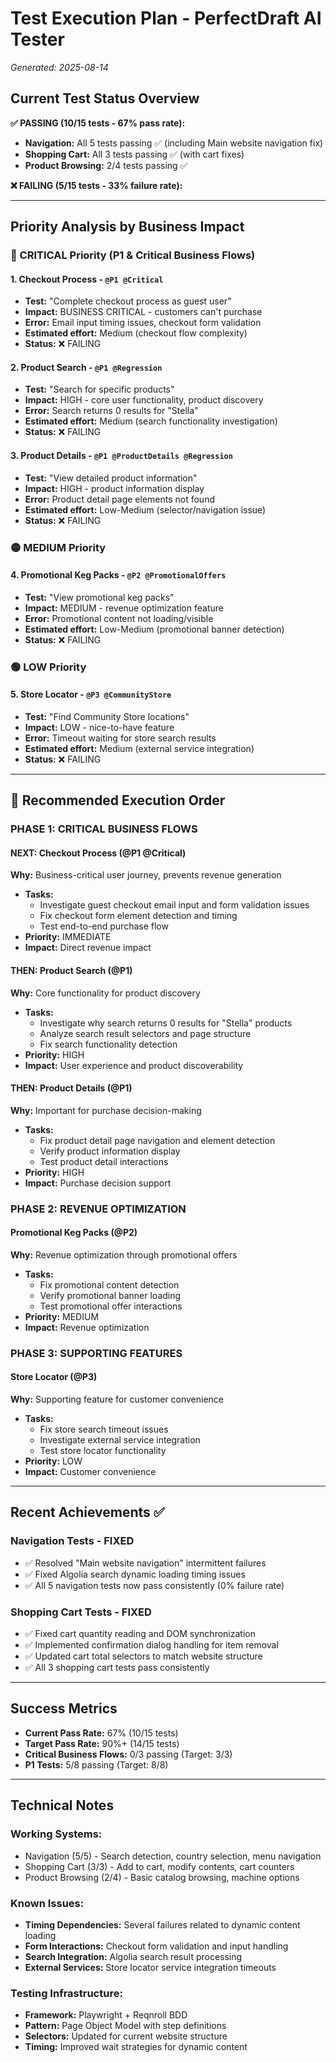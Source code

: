 # Test Execution Plan - PerfectDraft AI Tester

*Generated: 2025-08-14*

## Current Test Status Overview

**✅ PASSING (10/15 tests - 67% pass rate):**
- **Navigation:** All 5 tests passing ✅ (including Main website navigation fix)
- **Shopping Cart:** All 3 tests passing ✅ (with cart fixes)  
- **Product Browsing:** 2/4 tests passing ✅

**❌ FAILING (5/15 tests - 33% failure rate):**

---

## Priority Analysis by Business Impact

### **🔴 CRITICAL Priority (P1 & Critical Business Flows)**

#### 1. **Checkout Process** - `@P1 @Critical`
- **Test:** "Complete checkout process as guest user"
- **Impact:** BUSINESS CRITICAL - customers can't purchase
- **Error:** Email input timing issues, checkout form validation
- **Estimated effort:** Medium (checkout flow complexity)
- **Status:** ❌ FAILING

#### 2. **Product Search** - `@P1 @Regression` 
- **Test:** "Search for specific products" 
- **Impact:** HIGH - core user functionality, product discovery
- **Error:** Search returns 0 results for "Stella" 
- **Estimated effort:** Medium (search functionality investigation)
- **Status:** ❌ FAILING

#### 3. **Product Details** - `@P1 @ProductDetails @Regression`
- **Test:** "View detailed product information"
- **Impact:** HIGH - product information display
- **Error:** Product detail page elements not found
- **Estimated effort:** Low-Medium (selector/navigation issue)
- **Status:** ❌ FAILING

### **🟡 MEDIUM Priority**

#### 4. **Promotional Keg Packs** - `@P2 @PromotionalOffers`
- **Test:** "View promotional keg packs"
- **Impact:** MEDIUM - revenue optimization feature
- **Error:** Promotional content not loading/visible
- **Estimated effort:** Low-Medium (promotional banner detection)
- **Status:** ❌ FAILING

### **🟢 LOW Priority**

#### 5. **Store Locator** - `@P3 @CommunityStore` 
- **Test:** "Find Community Store locations"
- **Impact:** LOW - nice-to-have feature
- **Error:** Timeout waiting for store search results
- **Estimated effort:** Medium (external service integration)
- **Status:** ❌ FAILING

---

## **🎯 Recommended Execution Order**

### **PHASE 1: CRITICAL BUSINESS FLOWS**

#### **NEXT: Checkout Process (@P1 @Critical)**
**Why:** Business-critical user journey, prevents revenue generation
- **Tasks:**
  - Investigate guest checkout email input and form validation issues
  - Fix checkout form element detection and timing
  - Test end-to-end purchase flow
- **Priority:** IMMEDIATE
- **Impact:** Direct revenue impact

#### **THEN: Product Search (@P1)**  
**Why:** Core functionality for product discovery
- **Tasks:**
  - Investigate why search returns 0 results for "Stella" products
  - Analyze search result selectors and page structure
  - Fix search functionality detection
- **Priority:** HIGH
- **Impact:** User experience and product discoverability

#### **THEN: Product Details (@P1)**
**Why:** Important for purchase decision-making
- **Tasks:**
  - Fix product detail page navigation and element detection
  - Verify product information display
  - Test product detail interactions
- **Priority:** HIGH
- **Impact:** Purchase decision support

### **PHASE 2: REVENUE OPTIMIZATION**

#### **Promotional Keg Packs (@P2)**
**Why:** Revenue optimization through promotional offers
- **Tasks:**
  - Fix promotional content detection
  - Verify promotional banner loading
  - Test promotional offer interactions
- **Priority:** MEDIUM
- **Impact:** Revenue optimization

### **PHASE 3: SUPPORTING FEATURES**

#### **Store Locator (@P3)**
**Why:** Supporting feature for customer convenience
- **Tasks:**
  - Fix store search timeout issues
  - Investigate external service integration
  - Test store locator functionality
- **Priority:** LOW
- **Impact:** Customer convenience

---

## Recent Achievements ✅

### **Navigation Tests - FIXED**
- ✅ Resolved "Main website navigation" intermittent failures
- ✅ Fixed Algolia search dynamic loading timing issues
- ✅ All 5 navigation tests now pass consistently (0% failure rate)

### **Shopping Cart Tests - FIXED**
- ✅ Fixed cart quantity reading and DOM synchronization
- ✅ Implemented confirmation dialog handling for item removal
- ✅ Updated cart total selectors to match website structure
- ✅ All 3 shopping cart tests pass consistently

---

## Success Metrics

- **Current Pass Rate:** 67% (10/15 tests)
- **Target Pass Rate:** 90%+ (14/15 tests)
- **Critical Business Flows:** 0/3 passing (Target: 3/3)
- **P1 Tests:** 5/8 passing (Target: 8/8)

---

## Technical Notes

### **Working Systems:**
- Navigation (5/5) - Search detection, country selection, menu navigation
- Shopping Cart (3/3) - Add to cart, modify contents, cart counters
- Product Browsing (2/4) - Basic catalog browsing, machine options

### **Known Issues:**
- **Timing Dependencies:** Several failures related to dynamic content loading
- **Form Interactions:** Checkout form validation and input handling
- **Search Integration:** Algolia search result processing
- **External Services:** Store locator service integration timeouts

### **Testing Infrastructure:**
- **Framework:** Playwright + Reqnroll BDD
- **Pattern:** Page Object Model with step definitions
- **Selectors:** Updated for current website structure
- **Timing:** Improved wait strategies for dynamic content